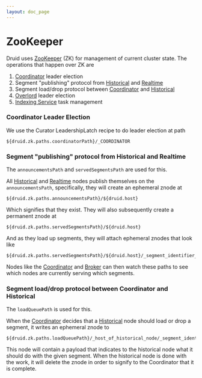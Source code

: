 ```yaml
---
layout: doc_page
---
```

# ZooKeeper
Druid uses [ZooKeeper](http://zookeeper.apache.org/) (ZK) for management of current cluster state. The operations that happen over ZK are

1.  [Coordinator](Coordinator.html) leader election
2.  Segment "publishing" protocol from [Historical](Historical.html) and [Realtime](Realtime.html)
3.  Segment load/drop protocol between [Coordinator](Coordinator.html) and [Historical](Historical.html)
4.  [Overlord](Indexing-Service.html) leader election
5.  [Indexing Service](Indexing-Service.html) task management

### Coordinator Leader Election

We use the Curator LeadershipLatch recipe to do leader election at path

```
${druid.zk.paths.coordinatorPath}/_COORDINATOR
```

### Segment "publishing" protocol from Historical and Realtime

The `announcementsPath` and `servedSegmentsPath` are used for this.

All [Historical](Historical.html) and [Realtime](Realtime.html) nodes publish themselves on the `announcementsPath`, specifically, they will create an ephemeral znode at

```
${druid.zk.paths.announcementsPath}/${druid.host}
```

Which signifies that they exist. They will also subsequently create a permanent znode at

```
${druid.zk.paths.servedSegmentsPath}/${druid.host}
```

And as they load up segments, they will attach ephemeral znodes that look like

```
${druid.zk.paths.servedSegmentsPath}/${druid.host}/_segment_identifier_
```

Nodes like the [Coordinator](Coordinator.html) and [Broker](Broker.html) can then watch these paths to see which nodes are currently serving which segments.

### Segment load/drop protocol between Coordinator and Historical

The `loadQueuePath` is used for this.

When the [Coordinator](Coordinator.html) decides that a [Historical](Historical.html) node should load or drop a segment, it writes an ephemeral znode to

```
${druid.zk.paths.loadQueuePath}/_host_of_historical_node/_segment_identifier
```

This node will contain a payload that indicates to the historical node what it should do with the given segment. When the historical node is done with the work, it will delete the znode in order to signify to the Coordinator that it is complete.
